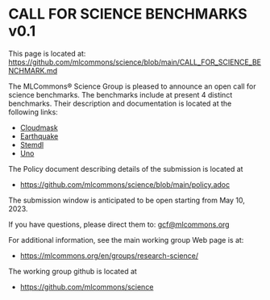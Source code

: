 # CALL FOR SCIENCE BENCHMARKS v0.1

This page is located at: https://github.com/mlcommons/science/blob/main/CALL_FOR_SCIENCE_BENCHMARK.md



The MLCommons® Science Group is pleased to announce an open call for science benchmarks.
The benchmarks include at present 4 distinct benchmarks. Their description and
documentation is located at the following links:

* [Cloudmask](https://github.com/mlcommons/science/blob/main/benchmarks/cloudmask/README.md)
* [Earthquake](https://github.com/mlcommons/science/blob/main/benchmarks/earthquake/README.md)
* [Stemdl](https://github.com/mlcommons/science/tree/main/benchmarks/stemdl)
* [Uno](https://github.com/mlcommons/science/tree/main/benchmarks/uno)

The Policy document describing details of the submission is located at 

* <https://github.com/mlcommons/science/blob/main/policy.adoc>


The submission window is anticipated to be open starting from May 10, 2023.

If you have questions, please direct them to: gcf@mlcommons.org

For additional information, see the main working group Web page is at: 

* <https://mlcommons.org/en/groups/research-science/>

The working group github is located at 

* <https://github.com/mlcommons/science>
